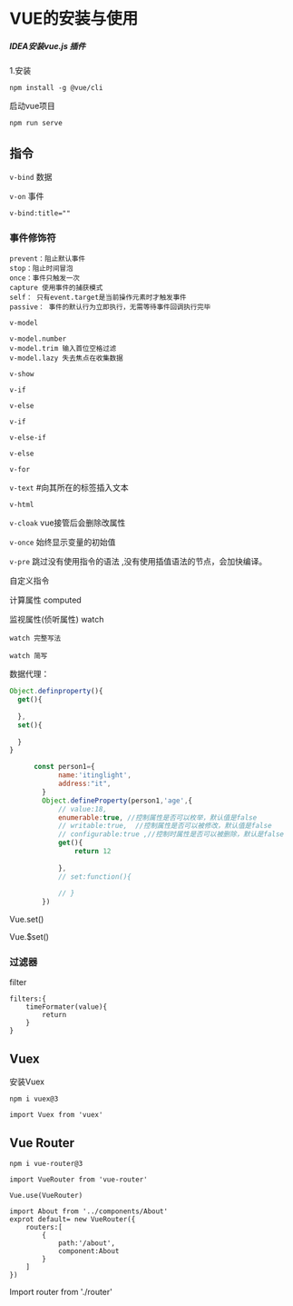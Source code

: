 # VUE的安装与使用

##### IDEA安装vue.js 插件

1.安装

```
npm install -g @vue/cli
```

启动vue项目

```
npm run serve
```







## 指令

`v-bind` 数据

`v-on` 事件

```
v-bind:title=""
```

### 事件修饰符

```
prevent：阻止默认事件
stop：阻止时间冒泡
once：事件只触发一次
capture 使用事件的捕获模式
self： 只有event.target是当前操作元素时才触发事件
passive： 事件的默认行为立即执行，无需等待事件回调执行完毕
```

`v-model`



```
v-model.number
v-model.trim 输入首位空格过滤
v-model.lazy 失去焦点在收集数据
```

`v-show`

`v-if`

`v-else`



`v-if`

`v-else-if`

`v-else`



`v-for`

`v-text` #向其所在的标签插入文本

`v-html`

`v-cloak`  vue接管后会删除改属性

`v-once` 始终显示变量的初始值

`v-pre`	跳过没有使用指令的语法 ,没有使用插值语法的节点，会加快编译。



自定义指令



计算属性 computed

监视属性(侦听属性) watch

```
watch 完整写法

watch 简写
```





数据代理：

```javascript
Object.definproperty(){
  get(){
    
  },
  set(){
    
  }
}

      const person1={
            name:'itinglight',
            address:"it",
        }
        Object.defineProperty(person1,'age',{
            // value:18,
            enumerable:true, //控制属性是否可以枚举，默认值是false
            // writable:true,  //控制属性是否可以被修改，默认值是false
            // configurable:true ,//控制时属性是否可以被删除，默认是false
            get(){
                return 12
           
            },
            // set:function(){
                
            // }
        })
```

Vue.set()

Vue.$set()

### 过滤器

filter

```
filters:{
	timeFormater(value){
		return 
	}
}
```





## Vuex

安装Vuex

`npm i vuex@3`

`import Vuex from 'vuex'`





## Vue Router

`npm i vue-router@3`

`import VueRouter from 'vue-router'`

`Vue.use(VueRouter)`

```{
import About from '../components/About'
exprot default= new VueRouter({
	routers:[
		{
			path:'/about',
			component:About
		}
	]
})
```

Import router from './router'                                                                                             
